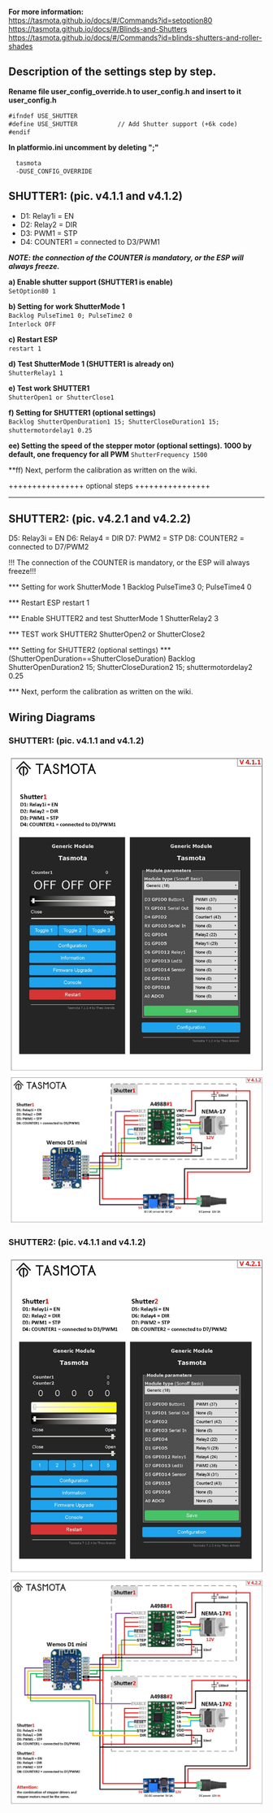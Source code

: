 
**For more information:**  
https://tasmota.github.io/docs/#/Commands?id=setoption80  
https://tasmota.github.io/docs/#/Blinds-and-Shutters  
https://tasmota.github.io/docs/#/Commands?id=blinds-shutters-and-roller-shades  

## Description of the settings step by step.  

**Rename file user_config_override.h to user_config.h and insert to it user_config.h**  
```
#ifndef USE_SHUTTER
#define USE_SHUTTER           // Add Shutter support (+6k code)
#endif
```

**In platformio.ini uncomment by deleting ";"**
```
  tasmota
  -DUSE_CONFIG_OVERRIDE
```

## SHUTTER1: (pic. v4.1.1 and v4.1.2)  
 - D1: Relay1i  = EN  
 - D2: Relay2   = DIR  
 - D3: PWM1     = STP  
 - D4: COUNTER1 = connected to D3/PWM1   

***NOTE: the connection of the COUNTER is mandatory, or the ESP will always freeze.***

**a) Enable shutter support (SHUTTER1 is enable)**  
 `SetOption80 1`  

**b) Setting for work ShutterMode 1**  
  `Backlog PulseTime1 0; PulseTime2 0`  
  `Interlock OFF`  

**c) Restart ESP**  
  `restart 1`

**d) Test ShutterMode 1 (SHUTTER1 is already on)**  
  `ShutterRelay1 1`

**e) Test work SHUTTER1**  
  `ShutterOpen1 or ShutterClose1`

**f) Setting for SHUTTER1 (optional settings)**   
  `Backlog ShutterOpenDuration1 15; ShutterCloseDuration1 15; shuttermotordelay1 0.25`

**ee) Setting the speed of the stepper motor (optional settings). 1000 by default, one frequency for all PWM**
  `ShutterFrequency 1500`  

**ff) Next, perform the calibration as written on the wiki.  


++++++++++++++++
optional steps
++++++++++++++++

-----------------------------------
SHUTTER2: (pic. v4.2.1 and v4.2.2)
-----------------------------------
D5: Relay3i = EN
D6: Relay4 = DIR
D7: PWM2 = STP
D8: COUNTER2 = connected to D7/PWM2

!!! The connection of the COUNTER is mandatory, or the ESP will always freeze!!!

*** Setting for work ShutterMode 1
Backlog PulseTime3 0; PulseTime4 0

*** Restart ESP
restart 1

*** Enable SHUTTER2 and test ShutterMode 1
ShutterRelay2 3

*** TEST work SHUTTER2
ShutterOpen2 or ShutterClose2

*** Setting for SHUTTER2 (optional settings)
*** (ShutterOpenDuration==ShutterCloseDuration)
Backlog ShutterOpenDuration2 15; ShutterCloseDuration2 15; shuttermotordelay2 0.25

*** Next, perform the calibration as written on the wiki.

## Wiring Diagrams
### SHUTTER1: (pic. v4.1.1 and v4.1.2)
![411](https://github.com/TrDA-hab/blinds/blob/master/images/A4988%20v411.jpg ":size=200px")
![411](https://github.com/TrDA-hab/blinds/blob/master/images/A4988%20v412.jpg ":size=200px")

### SHUTTER2: (pic. v4.1.1 and v4.1.2)
![411](https://github.com/TrDA-hab/blinds/blob/master/images/A4988%20v421.jpg ":size=200px")
![411](https://github.com/TrDA-hab/blinds/blob/master/images/A4988%20v422.jpg ":size=200px")
